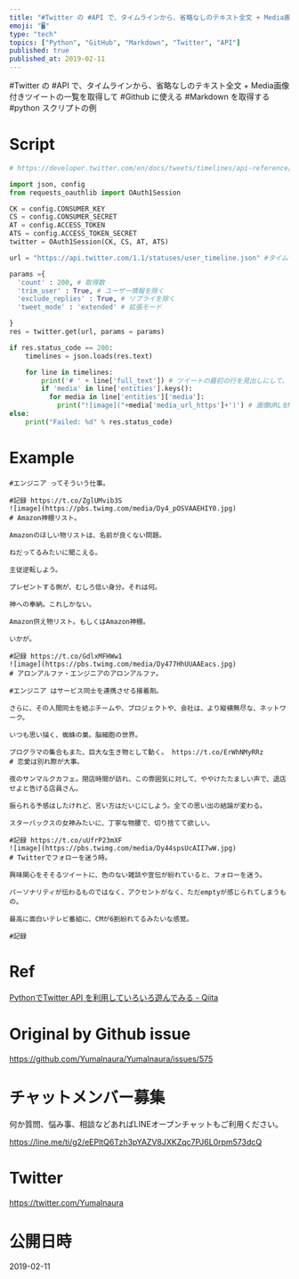 ```yaml
---
title: "#Twitter の #API で、タイムラインから、省略なしのテキスト全文 + Media画像付きツイートの一覧を取得して #Github"
emoji: "🖥"
type: "tech"
topics: ["Python", "GitHub", "Markdown", "Twitter", "API"]
published: true
published_at: 2019-02-11
---
```


#Twitter の #API で、タイムラインから、省略なしのテキスト全文 + Media画像付きツイートの一覧を取得して #Github に使える #Markdown を取得する #python スクリプトの例

# Script

```py
# https://developer.twitter.com/en/docs/tweets/timelines/api-reference/get-statuses-user_timeline.html

import json, config
from requests_oauthlib import OAuth1Session

CK = config.CONSUMER_KEY
CS = config.CONSUMER_SECRET
AT = config.ACCESS_TOKEN
ATS = config.ACCESS_TOKEN_SECRET
twitter = OAuth1Session(CK, CS, AT, ATS)

url = "https://api.twitter.com/1.1/statuses/user_timeline.json" #タイムライン取得エンドポイント

params ={
  'count' : 200, # 取得数
  'trim_user' : True, # ユーザー情報を除く
  'exclude_replies' : True, # リプライを除く
  'tweet_mode' : 'extended' # 拡張モード

}
res = twitter.get(url, params = params)

if res.status_code == 200:
    timelines = json.loads(res.text)

    for line in timelines:
        print('# ' + line['full_text']) # ツイートの最初の行を見出しにして、 Markdown で良い感じにマークアップ
        if 'media' in line['entities'].keys():
          for media in line['entities']['media']:
            print("![image]("+media['media_url_https']+')') # 画像URLをMarkdownの埋め込み形式に
else:
    print("Failed: %d" % res.status_code)


```

# Example

```
#エンジニア ってそういう仕事。

#記録 https://t.co/ZglUMvib3S
![image](https://pbs.twimg.com/media/Dy4_pOSVAAEHIY0.jpg)
# Amazon神棚リスト。

Amazonのほしい物リストは、名前が良くない問題。

ねだってるみたいに聞こえる。

主従逆転しよう。

プレゼントする側が、むしろ低い身分。それは何。

神への奉納。これしかない。

Amazon供え物リスト。もしくはAmazon神棚。

いかが。

#記録 https://t.co/GdlxMFHWw1
![image](https://pbs.twimg.com/media/Dy477HhUUAAEacs.jpg)
# アロンアルファ・エンジニアのアロンアルファ。

#エンジニア はサービス同士を連携させる接着剤。

さらに、その人間同士を結ぶチームや、プロジェクトや、会社は、より縦横無尽な、ネットワーク。

いつも思い描く、蜘蛛の巣。脳細胞の世界。

プログラマの集合もまた、巨大な生き物として動く。 https://t.co/ErWhNMyRRz
# 恋愛は別れ際が大事。

夜のサンマルクカフェ。閉店時間が訪れ、この雰囲気に対して、ややけたたましい声で、退店せよと告げる店員さん。

振られる予感はしたけれど、言い方はだいじにしよう。全ての思い出の結論が変わる。

スターバックスの女神みたいに、丁寧な物腰で、切り捨てて欲しい。

#記録 https://t.co/uUfrP23mXF
![image](https://pbs.twimg.com/media/Dy44spsUcAII7wW.jpg)
# Twitterでフォローを迷う時。

興味関心をそそるツイートに、色のない雑談や宣伝が紛れていると、フォローを迷う。

パーソナリティが伝わるものではなく、アクセントがなく、ただemptyが感じられてしまうもの。

最高に面白いテレビ番組に、CMが6割紛れてるみたいな感覚。

#記録
```

# Ref

[PythonでTwitter API を利用していろいろ遊んでみる - Qiita](https://qiita.com/bakira/items/00743d10ec42993f85eb)

# Original by Github issue

https://github.com/YumaInaura/YumaInaura/issues/575








<!-- Update From Qiita API -->

# チャットメンバー募集


何か質問、悩み事、相談などあればLINEオープンチャットもご利用ください。

https://line.me/ti/g2/eEPltQ6Tzh3pYAZV8JXKZqc7PJ6L0rpm573dcQ





# Twitter


https://twitter.com/YumaInaura


<!-- Update From Qiita API -->



# 公開日時

2019-02-11
